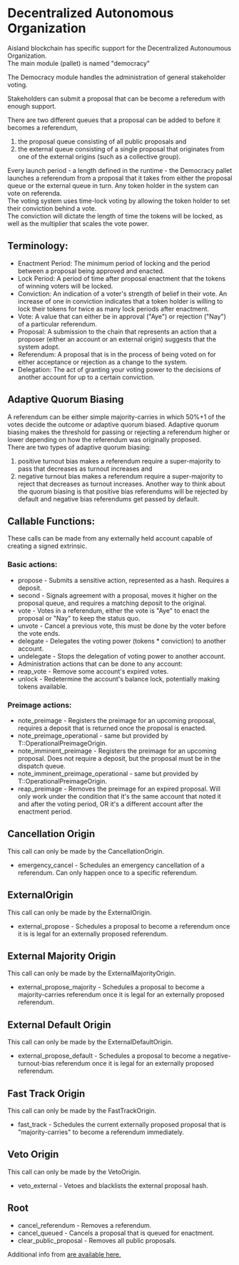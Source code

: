 # Decentralized Autonomous Organization

Aisland blockchain has specific  support for the Decentralized Autonoumous Organization.  
The main module (pallet) is named "democracy"

The Democracy module handles the administration of general stakeholder voting.

Stakeholders can submit a proposal that can be become a referedum with enough support.

There are two different queues that a proposal can be added to before it becomes a referendum,  
1) the proposal queue consisting of all public proposals and  
2) the external queue consisting of a single proposal that originates from one of the external origins (such as a collective group).  

Every launch period - a length defined in the runtime - the Democracy pallet launches a referendum from a proposal that it takes from either the proposal queue or the external queue in turn.
Any token holder in the system can vote on referenda.  
The voting system uses time-lock voting by allowing the token holder to set their conviction behind a vote.  
The conviction will dictate the length of time the tokens will be locked, as well as the multiplier that scales the vote power.  

## Terminology:

- Enactment Period: The minimum period of locking and the period between a proposal being approved and enacted. 
- Lock Period: A period of time after proposal enactment that the tokens of winning voters will be locked.  
- Conviction: An indication of a voter's strength of belief in their vote. An increase of one in conviction indicates that a token holder is willing to lock their tokens for twice as many lock periods after enactment.  
- Vote: A value that can either be in approval ("Aye") or rejection ("Nay") of a particular referendum.  
- Proposal: A submission to the chain that represents an action that a proposer (either an account or an external origin) suggests that the system adopt.  
- Referendum: A proposal that is in the process of being voted on for either acceptance or rejection as a change to the system.  
- Delegation: The act of granting your voting power to the decisions of another account for up to a certain conviction.

## Adaptive Quorum Biasing
A referendum can be either simple majority-carries in which 50%+1 of the votes decide the outcome or adaptive quorum biased. 
Adaptive quorum biasing makes the threshold for passing or rejecting a referendum higher or lower depending on how the referendum was originally proposed.  
There are two types of adaptive quorum biasing:  
1) positive turnout bias makes a referendum require a super-majority to pass that decreases as turnout increases and 
2) negative turnout bias makes a referendum require a super-majority to reject that decreases as turnout increases. Another way to think about the quorum biasing is that positive bias referendums will be rejected by default and negative bias referendums get passed by default.  

## Callable Functions:
These calls can be made from any externally held account capable of creating a signed extrinsic.

### Basic actions:

- propose - Submits a sensitive action, represented as a hash. Requires a deposit.  
- second - Signals agreement with a proposal, moves it higher on the proposal queue, and requires a matching deposit to the original.  
- vote - Votes in a referendum, either the vote is "Aye" to enact the proposal or "Nay" to keep the status quo.  
- unvote - Cancel a previous vote, this must be done by the voter before the vote ends.  
- delegate - Delegates the voting power (tokens * conviction) to another account.  
- undelegate - Stops the delegation of voting power to another account. 
- Administration actions that can be done to any account:
- reap_vote - Remove some account's expired votes.  
- unlock - Redetermine the account's balance lock, potentially making tokens available.  

### Preimage actions:

- note_preimage - Registers the preimage for an upcoming proposal, requires a deposit that is returned once the proposal is enacted.  
- note_preimage_operational - same but provided by T::OperationalPreimageOrigin.  
- note_imminent_preimage - Registers the preimage for an upcoming proposal. Does not require a deposit, but the proposal must be in the dispatch queue.  
- note_imminent_preimage_operational - same but provided by T::OperationalPreimageOrigin.  
- reap_preimage - Removes the preimage for an expired proposal. Will only work under the condition that it's the same account that noted it and after the voting period, OR it's a different account after the enactment period.  



## Cancellation Origin

This call can only be made by the CancellationOrigin.  
- emergency_cancel - Schedules an emergency cancellation of a referendum. Can only happen once to a specific referendum.  

## ExternalOrigin

This call can only be made by the ExternalOrigin.  
- external_propose - Schedules a proposal to become a referendum once it is is legal for an externally proposed referendum.  

## External Majority Origin

This call can only be made by the ExternalMajorityOrigin.  
- external_propose_majority - Schedules a proposal to become a majority-carries referendum once it is legal for an externally proposed referendum.  

## External Default Origin

This call can only be made by the ExternalDefaultOrigin.  
- external_propose_default - Schedules a proposal to become a negative-turnout-bias referendum once it is legal for an externally proposed referendum.  

## Fast Track Origin  

This call can only be made by the FastTrackOrigin.  
- fast_track - Schedules the current externally proposed proposal that is "majority-carries" to become a referendum immediately.  

## Veto Origin  
This call can only be made by the VetoOrigin.  
- veto_external - Vetoes and blacklists the external proposal hash.  

## Root
- cancel_referendum - Removes a referendum.  
- cancel_queued - Cancels a proposal that is queued for enactment.  
- clear_public_proposal - Removes all public proposals.  


Additional info from [are available here.](https://docs.rs/pallet-democracy/3.0.0/pallet_democracy/index.html)  

